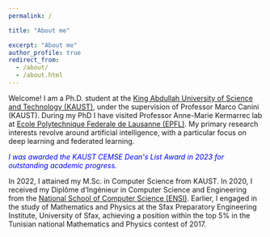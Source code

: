 ```yaml
---
permalink: /

title: "About me"

excerpt: "About me"
author_profile: true
redirect_from: 
  - /about/
  - /about.html
---
```


Welcome! I am a Ph.D. student at the [King Abdullah University of Science and Technology (KAUST)](https://www.kaust.edu.sa/en/), under the supervision of Professor Marco Canini (KAUST). During my PhD I have visited Professor Anne-Marie Kermarrec lab at [Ecole Polytechnique Federale de Lausanne (EPFL)](https://www.epfl.ch/en/). My primary research interests revolve around artificial intelligence, with a particular focus on deep learning and federated learning.

<p style="color:blue;"><i>  I was awarded the KAUST CEMSE Dean's List Award in 2023 for outstanding academic progress.</i></p>

In 2022, I attained my M.Sc. in Computer Science from KAUST. In 2020, I received my Diplôme d’Ingénieur in Computer Science and Engineering from the [National School of Computer Science (ENSI)](https://ensi.rnu.tn/). Earlier, I engaged in the study of Mathematics and Physics at the Sfax Preparatory Engineering Institute, University of Sfax, achieving a position within the top 5% in the Tunisian national Mathematics and Physics contest of 2017.